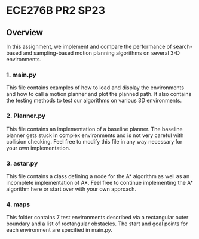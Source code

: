 # ECE276B PR2 SP23

## Overview
In this assignment, we implement and compare the performance of search-based and sampling-based motion planning algorithms on several 3-D environments.

### 1. main.py
This file contains examples of how to load and display the environments and how to call a motion planner and plot the planned path. It also contains the testing methods to test our algorithms on various 3D environments.

### 2. Planner.py
This file contains an implementation of a baseline planner. The baseline planner gets stuck in complex environments and is not very careful with collision checking. Feel free to modify this file in any way necessary for your own implementation.

### 3. astar.py
This file contains a class defining a node for the A* algorithm as well as an incomplete implementation of A*. Feel free to continue implementing the A* algorithm here or start over with your own approach.

### 4. maps
This folder contains 7 test environments described via a rectangular outer boundary and a list of rectangular obstacles. The start and goal points for each environment are specified in main.py.



